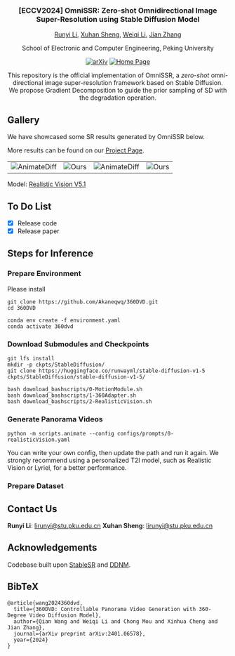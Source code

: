 <div align="center">
<h3>[ECCV2024] OmniSSR: Zero-shot Omnidirectional Image Super-Resolution using Stable Diffusion Model</h3>

[Runyi Li](https://github.com/LiRunyi2001/OmniSSR/), [Xuhan Sheng](https://github.com/llstela/), [Weiqi Li](https://github.com/lwq20020127/), [Jian Zhang](https://jianzhang.tech/)

School of Electronic and Computer Engineering, Peking University

[![arXiv](https://img.shields.io/badge/arXiv-2404.10312-b31b1b.svg)](https://arxiv.org/abs/2404.10312)
[![Home Page](https://img.shields.io/badge/Project-<Website>-blue.svg)](https://akaneqwq.github.io/360DVD/)

This repository is the official implementation of OmniSSR, a *zero-shot* omni-directional image super-resolution framework based on Stable Diffusion. We propose Gradient Decomposition to guide the prior sampling of SD with the degradation operation.

</div>

## Gallery

We have showcased some SR results generated by OmniSSR below. 

More results can be found on our [Project Page](https://akaneqwq.github.io/360DVD/).

<table>
  <tr>
    <td><img src="__assets__/videos/1.gif" alt="AnimateDiff"></td>
    <td><img src="__assets__/videos/1_1.gif" alt="Ours"></td>
    <td><img src="__assets__/videos/2.gif" alt="AnimateDiff"></td>
    <td><img src="__assets__/videos/2_1.gif" alt="Ours"></td>
  </tr>
</table>

Model: [Realistic Vision V5.1](https://civitai.com/models/4201/realistic-vision-v20)

## To Do List
- [x] Release code
- [x] Release paper

##  Steps for Inference

### Prepare Environment
Please install 
```
git clone https://github.com/Akaneqwq/360DVD.git
cd 360DVD

conda env create -f environment.yaml
conda activate 360dvd
```

### Download Submodules and Checkpoints
```
git lfs install
mkdir -p ckpts/StableDiffusion/
git clone https://huggingface.co/runwayml/stable-diffusion-v1-5 ckpts/StableDiffusion/stable-diffusion-v1-5/

bash download_bashscripts/0-MotionModule.sh
bash download_bashscripts/1-360Adapter.sh
bash download_bashscripts/2-RealisticVision.sh
```

### Generate Panorama Videos
```
python -m scripts.animate --config configs/prompts/0-realisticVision.yaml
```
You can write your own config, then update the path and run it again. We strongly recommend using a personalized T2I model, such as Realistic Vision or Lyriel, for a better performance.



### Prepare Dataset



## Contact Us
**Runyi Li**: [lirunyi@stu.pku.edu.cn](mailto:lirunyi@stu.pku.edu.cn)
**Xuhan Sheng**: [lirunyi@stu.pku.edu.cn](mailto:lirunyi@stu.pku.edu.cn)


## Acknowledgements
Codebase built upon [StableSR](https://github.com/IceClear/StableSR/) and [DDNM](https://github.com/wyhuai/DDNM).

## BibTeX
```
@article{wang2024360dvd,
  title={360DVD: Controllable Panorama Video Generation with 360-Degree Video Diffusion Model},
  author={Qian Wang and Weiqi Li and Chong Mou and Xinhua Cheng and Jian Zhang},
  journal={arXiv preprint arXiv:2401.06578},
  year={2024}
}
```